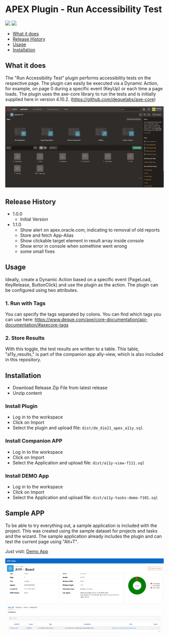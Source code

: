 
# APEX Plugin - Run Accessibility Test

![](https://img.shields.io/badge/APEX%20Versions-23.1%20--%2024.1-green)   ![](https://img.shields.io/badge/Plug--In%20Type-Dynamic--Action-orange)

- [What it does](#what-it-does)
- [Release History](#release-history)
- [Usage](#usage)
- [Installation](#installation)


## What it does

The "Run Accessibility Test" plugin performs accessibility tests on the respective page. The plugin can easily be executed via a Dynamic Action, for example, on page 0 during a specific event (KeyUp) or each time a page loads. The plugin uses the axe-core library to run the tests and is initially supplied here in version 4.10.2. (https://github.com/dequelabs/axe-core)

![](docs/screen-record-show-plugin-with-companion-app.gif)

## Release History

- 1.0.0
  - Initial Version
- 1.1.0
  - Show alert on apex.oracle.com, indicating to removal of old reports
  - Store and fetch App-Alias
  - Show clickable target element in result array inside console
  - Show error in console when somethine went wrong
  - some small fixes


## Usage

Ideally, create a Dynamic Action based on a specific event (PageLoad, KeyRelease, ButtonClick) and use the plugin as the action. The plugin can be configured using two attributes.

### 1. Run with Tags

You can specify the tags separated by colons. You can find which tags you can use here: https://www.deque.com/axe/core-documentation/api-documentation/#axecore-tags

### 2. Store Results

With this toggle, the test results are written to a table. This table, "a11y_results," is part of the companion app ally-view, which is also included in this repository.



## Installation

- Download Release Zip File from latest release
- Unzip content

### Install Plugin

- Log in to the workspace
- Click on Import
- Select the plugin and upload file: `dist/de_die21_apex_a11y.sql`

### Install Companion APP

- Log in to the workspace
- Click on Import
- Select the Application and upload file: `dist/a11y-view-f111.sql`

### Install DEMO App

- Log in to the workspace
- Click on Import
- Select the Application and upload file: `dist/a11y-tasks-demo-f101.sql`


## Sample APP

To be able to try everything out, a sample application is included with the project. This was created using the sample dataset for projects and tasks and the wizard. The sample application already includes the plugin and can test the current page using "Alt+T".

Just visit: [Demo App](https://apex.oracle.com/pls/apex/r/die21/tasks)

![Screeshot](https://github.com/MaikMichel/apex-plugin-a11y-tests/blob/main/docs/screenshot-showing-a11y-view-board.png?raw=true)
